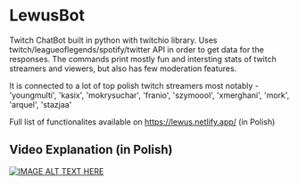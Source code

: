 # LewusBot
Twitch ChatBot built in python with twitchio library. Uses twitch/leagueoflegends/spotify/twitter API in order to get data for the responses. The commands print mostly fun and intersting stats of twitch streamers and viewers, but also has few moderation features.

It is connected to a lot of top polish twitch streamers most notably - 'youngmulti', 'kasix', 'mokrysuchar', 'franio', 'szymoool', 'xmerghani', 'mork', 'arquel', 'stazjaa'

Full list of functionalites available on https://lewus.netlify.app/ (in Polish)

## Video Explanation (in Polish)
[![IMAGE ALT TEXT HERE](https://lewus.netlify.app//lewusbot%20miminuiatrika%20copy.png)](https://www.youtube.com/watch?v=6L7Y8xWZmGU)
